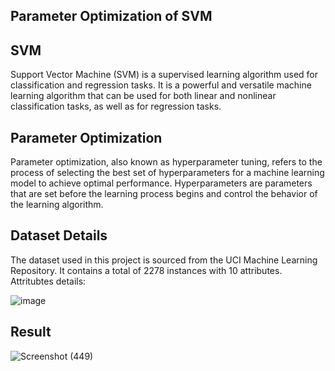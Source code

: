 ## Parameter Optimization of SVM
## SVM
Support Vector Machine (SVM) is a supervised learning algorithm used for classification and regression tasks. It is a powerful and versatile machine learning algorithm that can be used for both linear and nonlinear classification tasks, as well as for regression tasks.

## Parameter Optimization

Parameter optimization, also known as hyperparameter tuning, refers to the process of selecting the best set of hyperparameters for a machine learning model to achieve optimal performance. Hyperparameters are parameters that are set before the learning process begins and control the behavior of the learning algorithm.

## Dataset Details
The dataset used in this project is sourced from the UCI Machine Learning Repository. It contains a total of 2278 instances with 10 attributes.
Attritubtes details:

![image](https://github.com/puneet-gupta24/Parameter-Optimization-of-SVM/assets/152062731/eab3317b-7ec6-4e77-a50d-d4c92bfb4ba1)

## Result
![Screenshot (449)](https://github.com/puneet-gupta24/Parameter-Optimization-of-SVM/assets/152062731/0161d502-59b9-49a6-a8be-43a6e30b0eba)


